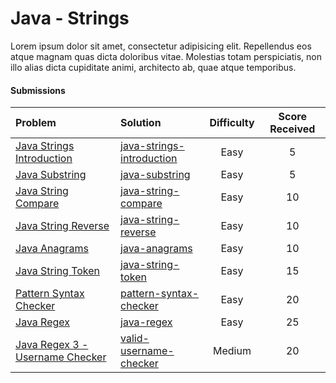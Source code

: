 # Java - Strings
Lorem ipsum dolor sit amet, consectetur adipisicing elit. Repellendus eos atque magnam quas dicta doloribus vitae. Molestias totam perspiciatis, non illo alias dicta cupiditate animi, architecto ab, quae atque temporibus.

#### Submissions
| Problem | Solution | Difficulty | Score Received |
| :--- | :--- | :---: | :---: |
| [Java Strings Introduction](https://www.hackerrank.com/challenges/java-strings-introduction) | [java-strings-introduction](java-strings-introduction/Solution.java) | Easy | 5 |
| [Java Substring](https://www.hackerrank.com/challenges/java-substring) | [java-substring](java-substring/Solution.java) | Easy | 5 |
| [Java String Compare](https://www.hackerrank.com/challenges/java-string-compare) | [java-string-compare](java-string-compare/Solution.java) | Easy | 10 |
| [Java String Reverse](https://www.hackerrank.com/challenges/java-string-reverse) | [java-string-reverse](java-string-reverse/Solution.java) | Easy | 10 |
| [Java Anagrams](https://www.hackerrank.com/challenges/java-anagrams) | [java-anagrams](java-anagrams/Solution.java) | Easy | 10 |
| [Java String Token](https://www.hackerrank.com/challenges/java-string-token) | [java-string-token](java-string-token/Solution.java) | Easy | 15 |
| [Pattern Syntax Checker](https://www.hackerrank.com/challenges/pattern-syntax-checker) | [pattern-syntax-checker](pattern-syntax-checker/Solution.java) | Easy | 20 |
| [Java Regex](https://www.hackerrank.com/challenges/java-regex) | [java-regex](java-regex/Solution.java) | Easy | 25 |
| [Java Regex 3 - Username Checker](https://www.hackerrank.com/challenges/valid-username-checker) | [valid-username-checker](valid-username-checker/Solution.java) | Medium | 20 |